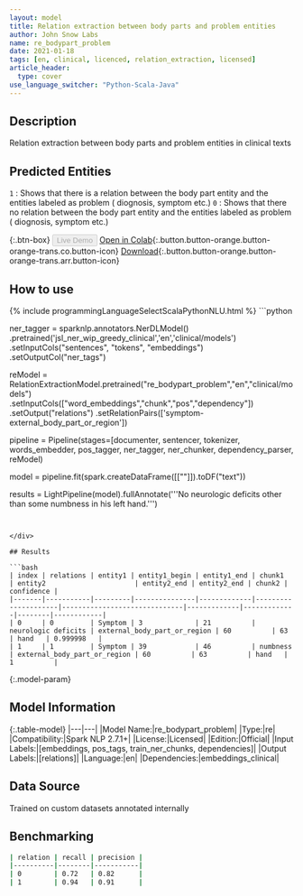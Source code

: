 ```yaml
---
layout: model
title: Relation extraction between body parts and problem entities
author: John Snow Labs
name: re_bodypart_problem
date: 2021-01-18
tags: [en, clinical, licenced, relation_extraction, licensed]
article_header:
  type: cover
use_language_switcher: "Python-Scala-Java"
---
```


## Description

Relation extraction between body parts and problem entities  in clinical texts

## Predicted Entities

 `1` : Shows that there is a relation between the body part  entity and the entities labeled as problem ( diognosis, symptom etc.)
 `0` : Shows that there no  relation between the body part entity and the entities labeled as problem ( diognosis, symptom etc.)

{:.btn-box}
<button class="button button-orange" disabled>Live Demo</button>
[Open in Colab](https://colab.research.google.com/github/JohnSnowLabs/spark-nlp-workshop/blob/master/tutorials/Certification_Trainings/Healthcare/10.Clinical_Relation_Extraction.ipynb){:.button.button-orange.button-orange-trans.co.button-icon}
[Download](https://s3.amazonaws.com/auxdata.johnsnowlabs.com/clinical/models/re_bodypart_problem_en_2.7.1_2.4_1610959377894.zip){:.button.button-orange.button-orange-trans.arr.button-icon}

## How to use



<div class="tabs-box" markdown="1">
{% include programmingLanguageSelectScalaPythonNLU.html %}
```python

ner_tagger = sparknlp.annotators.NerDLModel()\
    .pretrained('jsl_ner_wip_greedy_clinical','en','clinical/models')\
    .setInputCols("sentences", "tokens", "embeddings")\
    .setOutputCol("ner_tags") 

reModel = RelationExtractionModel.pretrained("re_bodypart_problem","en","clinical/models")\
    .setInputCols(["word_embeddings","chunk","pos","dependency"])\
    .setOutput("relations")
    .setRelationPairs(['symptom-external_body_part_or_region'])

pipeline = Pipeline(stages=[documenter, sentencer, tokenizer, words_embedder, pos_tagger, ner_tagger, ner_chunker, dependency_parser, reModel)

model = pipeline.fit(spark.createDataFrame([[""]]).toDF("text"))

results = LightPipeline(model).fullAnnotate('''No neurologic deficits other than some numbness in his left hand.''')
```


</div>

## Results

```bash
| index | relations | entity1 | entity1_begin | entity1_end | chunk1              | entity2                      | entity2_end | entity2_end | chunk2 | confidence |
|-------|-----------|---------|---------------|-------------|---------------------|------------------------------|-------------|-------------|--------|------------|
| 0     | 0         | Symptom | 3             | 21          | neurologic deficits | external_body_part_or_region | 60          | 63          | hand   | 0.999998   |
| 1     | 1         | Symptom | 39            | 46          | numbness            | external_body_part_or_region | 60          | 63          | hand   | 1          |

```

{:.model-param}
## Model Information

{:.table-model}
|---|---|
|Model Name:|re_bodypart_problem|
|Type:|re|
|Compatibility:|Spark NLP 2.7.1+|
|License:|Licensed|
|Edition:|Official|
|Input Labels:|[embeddings, pos_tags, train_ner_chunks, dependencies]|
|Output Labels:|[relations]|
|Language:|en|
|Dependencies:|embeddings_clinical|

## Data Source

Trained on custom datasets annotated internally

## Benchmarking

```bash
| relation | recall | precision |
|----------|--------|-----------|
| 0        | 0.72   | 0.82      |
| 1        | 0.94   | 0.91      |

```
